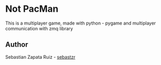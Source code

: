 # Not PacMan

This is a multiplayer game, made with python - pygame and multiplayer communication with zmq library

## Author

Sebastian Zapata Ruiz - [sebastzr](https://github.com/sebastzr)

